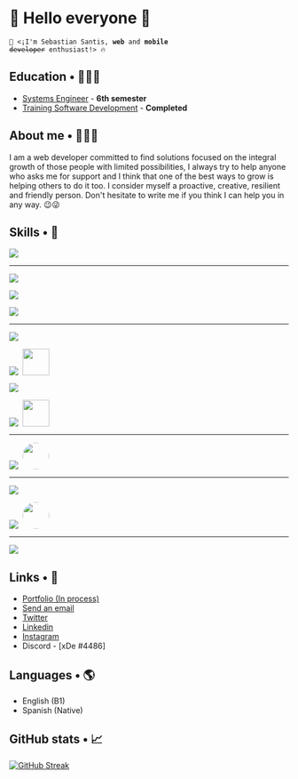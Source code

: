 # 👋 Hello everyone 👋
<code>🤖 <¡I'm Sebastian Santis, <b>web</b> and <b>mobile</b> <s>developer</s> enthusiast!> 🔥</code>

## Education • 👨🏽‍🎓

- <a target="_blank" href="https://www.uniremington.edu.co/facultades/facultad-de-ingenierias/ingenieria-de-sistemas-virtual/" style="color:currentcolor;">Systems Engineer</a> - <b>6th semester</b>
- <a target="_blank" href="https://drive.google.com/file/d/1dY5H_zcI4j6LQvvdKSvHJN1kgyEH_lQj/view?usp=sharing" style="color:currentcolor;">Training Software Development</a> - <b>Completed</b>
  
## About me • 🙋🏽‍♂️

I am a web developer committed to find solutions focused on the integral growth of those people with limited possibilities, I always try to help anyone who asks me for support and I think that one of the best ways to grow is helping others to do it too. I consider myself a proactive, creative, resilient and friendly person. Don't hesitate to write me if you think I can help you in any way. 😉😜

## Skills • 🎯

<p aling="left">
  <a href="https://skillicons.dev">
    <img src="https://skillicons.dev/icons?i=linux,redhat,arch,ubuntu,arduino," />
  </a>
</p>

<hr>

<p align="left">
  <a href="https://skillicons.dev">
    <img src="https://skillicons.dev/icons?i=html,css,md," />
  </a>
</p>
<p align="left">
  <a href="https://skillicons.dev">
    <img src="https://skillicons.dev/icons?i=cpp,java,cs" />
  </a>
</p>
<p align="left">
  <a href="https://skillicons.dev">
    <img src="https://skillicons.dev/icons?i=php,python,js,ts,r,octave" />
  </a>
</p>

<hr>

<p align="left">
  <a href="https://skillicons.dev">
    <img src="https://skillicons.dev/icons?i=bootstrap,tailwind,sass" />
  </a>
</p>
<p align="left">
  <a href="https://skillicons.dev">
    <img style="margin-right:8px !important;" src="https://skillicons.dev/icons?i=nestjs,dotnet,django,maven,hibernate,spring" /><img style="width: 48px; max-width: 100%;" src="https://design.jboss.org/quarkus/logo/final/SVG/quarkus_icon_rgb_reverse.svg"/>
  </a>
</p>
<p align="left">
  <a href="https://skillicons.dev">
    <img src="https://skillicons.dev/icons?i=npm,pnpm,react,redux,angular,nodejs,express,tensorflow" />
  </a>
</p>
<p align="left">
  <a href="https://skillicons.dev">
    <img src="https://skillicons.dev/icons?i=rabbitmq,kafka,astro,graphql,jest" /><img style="width: 48px; max-width: 100%; margin-left:8px" src="https://www.simplilearn.com/ice9/free_resources_article_thumb/JMeter_Logo.png"/>
  </a>
</p>

<hr>

<p align="left">
  <a href="https://skillicons.dev">
    <img src="https://skillicons.dev/icons?i=mysql,mongodb,sqlite,dynamodb,redis" /><img style="width: 48px; max-width: 100%; margin-left:8px; border-radius:50%;" src="https://conectasoftware.com/wp-content/uploads/2020/07/ibm-as-400-conector-ecommerce.png"/>
  </a>
</p>

<hr>

<p align="left">
  <a href="https://skillicons.dev">
    <img src="https://skillicons.dev/icons?i=git,github,gitlab,docker,firebase,heroku,vercel,jenkins,azure,aws,openshift" />
  </a>
</p>
<p align="left">
  <a href="https://skillicons.dev">
    <img src="https://skillicons.dev/icons?i=kubernetes,nginx,yarn" /><img style="width: 48px; max-width: 100%; margin-left:8px; border-radius:50%;" src="https://www.midvision.com/crane/wp-content/uploads/2017/11/WAS-AS.png"/>
  </a>
</p>

<hr>

<p align="left">
  <a href="https://skillicons.dev">
    <img src="https://skillicons.dev/icons?i=powershell,visualstudio,vscode,idea,figma,xd,ai,ps,sketchup,discord,notion" />
  </a>
</p>

## Links • 🔗

- <a target="_blank" href="#d" style="color: currentcolor">Portfolio (In process)</a>
- <a href="mailto:sebastiandasanhe.8712@gmail.com?Subject=Hola%20sebas%20necesito%20tu%20ayuda%20en%20..." style="color: currentcolor">Send an email</a>
- <a href="https://twitter.com/Seb4stianSantis" style="color: currentcolor">Twitter</a>
- <a href="https://www.linkedin.com/in/sebastian-david-santis-hernandez-17322b227/" style="color: currentcolor">Linkedin</a>
- <a href="https://www.instagram.com/seb4stiansantis69/?hl=es">Instagram</a>
- <a style="color: currentcolor">Discord - [xDe
#4486]</a>

## Languages • 🌎

- English (B1)
- Spanish (Native)

## GitHub stats • 📈

[![GitHub Streak](http://github-readme-streak-stats.herokuapp.com?user=seb4stian69&theme=dark&border_radius=2.2&date_format=M%20j%5B%2C%20Y%5D)](https://git.io/streak-stats)
